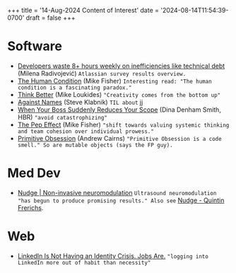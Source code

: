 +++
title = '14-Aug-2024 Content of Interest'
date = '2024-08-14T11:54:39-0700'
draft = false
+++


# Software

-   [Developers waste 8+ hours weekly on inefficiencies like technical debt](https://shiftmag.dev/developers-waste-8-hours-weekly-on-inefficiencies-like-technical-debt-3956/) (Milena Radivojević)
    `Atlassian survey results overview.`
-   [The Human Condition](https://mikefisher.substack.com/p/the-human-condition) (Mike Fisher)
    `Interesting read: "The human condition is a fascinating paradox."`
-   [Think Better](https://www.oreilly.com/radar/think-better/) (Mike Loukides) `"Creativity comes from the bottom up"`
-   [Against Names](https://steveklabnik.com/writing/against-names/)
    (Steve Klabnik) `TIL about` [jj](https://github.com/martinvonz/jj)
-   [When Your Boss Suddenly Reduces Your Scope](https://hbr.org/2024/08/when-your-boss-suddenly-reduces-your-scope) (Dina Denham Smith, HBR) `"avoid catastrophizing"`
-   [The Pep Effect](https://mikefisher.substack.com/p/the-pep-effect) (Mike Fisher)
    `"shift towards valuing systemic thinking and team cohesion over individual prowess."`
-   [Primitive Obsession](https://acairns.co.uk/posts/primitive-obsession)
    (Andrew Cairns) `"Primitive Obsession is a code smell." So are mutable objects (says the FP guy).`


# Med Dev

-   [Nudge | Non-invasive neuromodulation](https://www.nudge.com/) `Ultrasound neuromodulation "has begun to produce promising results." Also see`  [Nudge - Quintin Frerichs](https://quintinfrerichs.xyz/nudge).


# Web

-   [LinkedIn Is Not Having an Identity Crisis. Jobs Are.](https://preslav.me/2024/08/14/linkedin-is-not-having-an-identity-crisis-jobs-are/)
    `"logging into LinkedIn more out of habit than necessity"`

